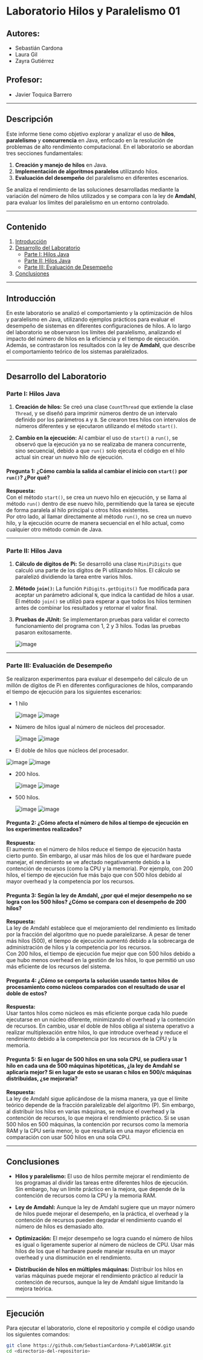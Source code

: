 # Laboratorio Hilos y Paralelismo 01

## Autores:
- Sebastián Cardona
- Laura Gil
- Zayra Gutiérrez

## Profesor:
- Javier Toquica Barrero
---

## Descripción

Este informe tiene como objetivo explorar y analizar el uso de **hilos**, **paralelismo** y **concurrencia** en Java, enfocado en la resolución de problemas de alto rendimiento computacional. En el laboratorio se abordan tres secciones fundamentales:

1. **Creación y manejo de hilos** en Java.
2. **Implementación de algoritmos paralelos** utilizando hilos.
3. **Evaluación del desempeño** del paralelismo en diferentes escenarios.

Se analiza el rendimiento de las soluciones desarrolladas mediante la variación del número de hilos utilizados y se compara con la ley de **Amdahl**, para evaluar los límites del paralelismo en un entorno controlado.

---

## Contenido

1. [Introducción](#introducción)
2. [Desarrollo del Laboratorio](#desarrollo-del-laboratorio)
   - [Parte I: Hilos Java](#parte-i-hilos-java)
   - [Parte II: Hilos Java](#parte-ii-hilos-java)
   - [Parte III: Evaluación de Desempeño](#parte-iii-evaluación-de-desempeño)
3. [Conclusiones](#conclusiones)

---

## Introducción

En este laboratorio se analizó el comportamiento y la optimización de hilos y paralelismo en Java, utilizando ejemplos prácticos para evaluar el desempeño de sistemas en diferentes configuraciones de hilos. A lo largo del laboratorio se observaron los límites del paralelismo, analizando el impacto del número de hilos en la eficiencia y el tiempo de ejecución. Además, se contrastaron los resultados con la ley de **Amdahl**, que describe el comportamiento teórico de los sistemas paralelizados.

---

## Desarrollo del Laboratorio

### Parte I: Hilos Java

1. **Creación de hilos:**
   Se creó una clase `CountThread` que extiende la clase `Thread`, y se diseñó para imprimir números dentro de un intervalo definido por los parámetros `A` y `B`. Se crearon tres hilos con intervalos de números diferentes y se ejecutaron utilizando el método `start()`.

2. **Cambio en la ejecución:**
   Al cambiar el uso de `start()` a `run()`, se observó que la ejecución ya no se realizaba de manera concurrente, sino secuencial, debido a que `run()` solo ejecuta el código en el hilo actual sin crear un nuevo hilo de ejecución.

#### Pregunta 1: ¿Cómo cambia la salida al cambiar el inicio con `start()` por `run()`? ¿Por qué?

**Respuesta:**  
Con el método `start()`, se crea un nuevo hilo en ejecución, y se llama al método `run()` dentro de ese nuevo hilo, permitiendo que la tarea se ejecute de forma paralela al hilo principal u otros hilos existentes.  
Por otro lado, al llamar directamente al método `run()`, no se crea un nuevo hilo, y la ejecución ocurre de manera secuencial en el hilo actual, como cualquier otro método común de Java.

---

### Parte II: Hilos Java

1. **Cálculo de dígitos de Pi:**
   Se desarrolló una clase `MiniPiDigits` que calculó una parte de los dígitos de Pi utilizando hilos. El cálculo se paralelizó dividiendo la tarea entre varios hilos.
   
2. **Método `join()`:**
   La función `PiDigits.getDigits()` fue modificada para aceptar un parámetro adicional `N`, que indica la cantidad de hilos a usar. El método `join()` se utilizó para esperar a que todos los hilos terminen antes de combinar los resultados y retornar el valor final.

3. **Pruebas de JUnit:**
   Se implementaron pruebas para validar el correcto funcionamiento del programa con 1, 2 y 3 hilos. Todas las pruebas pasaron exitosamente.

   ![image](https://github.com/user-attachments/assets/3583b609-b250-4fb3-b5bc-66b4bce233bc)


---

### Parte III: Evaluación de Desempeño

Se realizaron experimentos para evaluar el desempeño del cálculo de un millón de dígitos de Pi en diferentes configuraciones de hilos, comparando el tiempo de ejecución para los siguientes escenarios:

- 1 hilo
  
  ![image](https://github.com/user-attachments/assets/2cb377fb-149d-4fbd-af16-4001f6aa7262)
  ![image](https://github.com/user-attachments/assets/7fb08be9-fe0c-4e4e-a781-ab68752264d2)

- Número de hilos igual al número de núcleos del procesador.

  ![image](https://github.com/user-attachments/assets/be41f1e6-3570-4667-8780-341e62124d2a)
  ![image](https://github.com/user-attachments/assets/479b918e-0d70-4a48-979d-dd60266a9be6)

- El doble de hilos que núcleos del procesador.

![image](https://github.com/user-attachments/assets/7a601587-31c9-43e1-bb9c-7beeedf2021b)
![image](https://github.com/user-attachments/assets/a3f4ddcc-f29b-44e0-a36d-a4ef34d468fc)

- 200 hilos.

  ![image](https://github.com/user-attachments/assets/841e37f5-2360-40e3-a061-de37245ae0f5)
  ![image](https://github.com/user-attachments/assets/d063fe7a-ad2e-41fa-a821-02f2f15812f2)


- 500 hilos.

  ![image](https://github.com/user-attachments/assets/c462a45f-74e9-4b08-8344-0a60cb90b724)
![image](https://github.com/user-attachments/assets/0bddf2b7-bcf3-4c9b-a2d0-a3ebdfa8cba8)


#### Pregunta 2: ¿Cómo afecta el número de hilos al tiempo de ejecución en los experimentos realizados?

**Respuesta:**  
El aumento en el número de hilos reduce el tiempo de ejecución hasta cierto punto. Sin embargo, al usar más hilos de los que el hardware puede manejar, el rendimiento se ve afectado negativamente debido a la contención de recursos (como la CPU y la memoria). Por ejemplo, con 200 hilos, el tiempo de ejecución fue más bajo que con 500 hilos debido al mayor overhead y la competencia por los recursos.

#### Pregunta 3: Según la ley de Amdahl, ¿por qué el mejor desempeño no se logra con los 500 hilos? ¿Cómo se compara con el desempeño de 200 hilos?

**Respuesta:**  
La ley de Amdahl establece que el mejoramiento del rendimiento es limitado por la fracción del algoritmo que no puede paralelizarse. A pesar de tener más hilos (500), el tiempo de ejecución aumentó debido a la sobrecarga de administración de hilos y la competencia por los recursos.  
Con 200 hilos, el tiempo de ejecución fue mejor que con 500 hilos debido a que hubo menos overhead en la gestión de los hilos, lo que permitió un uso más eficiente de los recursos del sistema.

#### Pregunta 4: ¿Cómo se comporta la solución usando tantos hilos de procesamiento como núcleos comparados con el resultado de usar el doble de estos?

**Respuesta:**  
Usar tantos hilos como núcleos es más eficiente porque cada hilo puede ejecutarse en un núcleo diferente, minimizando el overhead y la contención de recursos. En cambio, usar el doble de hilos obliga al sistema operativo a realizar multiplexación entre hilos, lo que introduce overhead y reduce el rendimiento debido a la competencia por los recursos de la CPU y la memoria.

#### Pregunta 5: Si en lugar de 500 hilos en una sola CPU, se pudiera usar 1 hilo en cada una de 500 máquinas hipotéticas, ¿la ley de Amdahl se aplicaría mejor? Si en lugar de esto se usaran c hilos en 500/c máquinas distribuidas, ¿se mejoraría?

**Respuesta:**  
La ley de Amdahl sigue aplicándose de la misma manera, ya que el límite teórico depende de la fracción paralelizable del algoritmo (P). Sin embargo, al distribuir los hilos en varias máquinas, se reduce el overhead y la contención de recursos, lo que mejora el rendimiento práctico. Si se usan 500 hilos en 500 máquinas, la contención por recursos como la memoria RAM y la CPU sería menor, lo que resultaría en una mayor eficiencia en comparación con usar 500 hilos en una sola CPU.

---

## Conclusiones

- **Hilos y paralelismo:** El uso de hilos permite mejorar el rendimiento de los programas al dividir las tareas entre diferentes hilos de ejecución. Sin embargo, hay un límite práctico en la mejora, que depende de la contención de recursos como la CPU y la memoria RAM.
  
- **Ley de Amdahl:** Aunque la ley de Amdahl sugiere que un mayor número de hilos puede mejorar el desempeño, en la práctica, el overhead y la contención de recursos pueden degradar el rendimiento cuando el número de hilos es demasiado alto.

- **Optimización:** El mejor desempeño se logra cuando el número de hilos es igual o ligeramente superior al número de núcleos de CPU. Usar más hilos de los que el hardware puede manejar resulta en un mayor overhead y una disminución en el rendimiento.

- **Distribución de hilos en múltiples máquinas:** Distribuir los hilos en varias máquinas puede mejorar el rendimiento práctico al reducir la contención de recursos, aunque la ley de Amdahl sigue limitando la mejora teórica.

---

## Ejecución

Para ejecutar el laboratorio, clone el repositorio y compile el código usando los siguientes comandos:

```bash
git clone https://github.com/SebastianCardona-P/Lab01ARSW.git
cd <directorio-del-repositorio>

